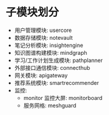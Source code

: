 # 子模块划分

- 用户管理模块: usercore
- 数据存储模块: notevault
- 笔记分析模块: insightengine
- 知识图谱构建模块: mindgraph
- 学习/工作计划生成模块: pathplanner
- 外部接口通信模块: connecthub
- 网关模块: apigateway
- 推荐系统模块: smartrecommender
- 监控:
  - monitor 监控大屏: monitorboard
  - 服务网格: meshguard
